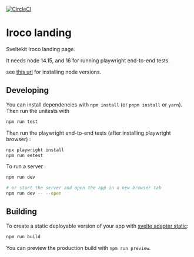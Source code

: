 [![CircleCI](https://dl.circleci.com/status-badge/img/gh/iroco-co/landing/tree/main.svg?style=svg&circle-token=8cb0d5262f24c0c3d6b3344ff77494ae14f7ef8c)](https://dl.circleci.com/status-badge/redirect/gh/iroco-co/landing/tree/main)

# Iroco landing

Sveltekit Iroco landing page.

It needs node 14.15, and 16 for running playwright end-to-end tests.

see [this url](https://github.com/nodesource/distributions/blob/master/README.md) for installing node versions.

## Developing

You can install dependencies with `npm install` (or `pnpm install` or `yarn`). Then run the unitests with

```bash
npm run test
```

Then run the playwright end-to-end tests (after installing playwright browser) :

```bash
npx playwright install
npm run eetest
```

To run a server :

```bash
npm run dev

# or start the server and open the app in a new browser tab
npm run dev -- --open
```

## Building

To create a static deployable version of your app with [svelte adapter static](https://github.com/icdance/sveltekit/tree/master/packages/adapter-static):

```bash
npm run build
```

You can preview the production build with `npm run preview`.
